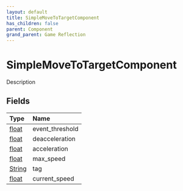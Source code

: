 ```yaml
---
layout: default
title: SimpleMoveToTargetComponent
has_children: false
parent: Component
grand_parent: Game Reflection
---
```

# SimpleMoveToTargetComponent
Description 

## Fields

| Type | Name |
|:----------|:--------------|
| [float](/riftbreaker-wiki/docs/game-reflection/components/float/) | event_threshold |
| [float](/riftbreaker-wiki/docs/game-reflection/components/float/) | deacceleration |
| [float](/riftbreaker-wiki/docs/game-reflection/components/float/) | acceleration |
| [float](/riftbreaker-wiki/docs/game-reflection/components/float/) | max_speed |
| [String](/riftbreaker-wiki/docs/game-reflection/components/string/) | tag |
| [float](/riftbreaker-wiki/docs/game-reflection/components/float/) | current_speed |

